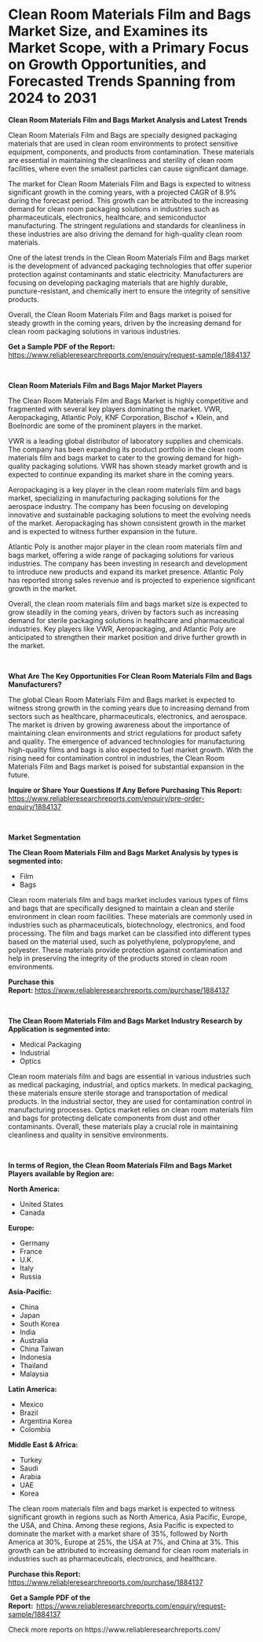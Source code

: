 <p><h1>Clean Room Materials Film and Bags Market Size, and Examines its Market Scope, with a Primary Focus on Growth Opportunities, and Forecasted Trends Spanning from 2024 to 2031</h1></p><p><strong>Clean Room Materials Film and Bags Market Analysis and Latest Trends</strong></p>
<p><p>Clean Room Materials Film and Bags are specially designed packaging materials that are used in clean room environments to protect sensitive equipment, components, and products from contamination. These materials are essential in maintaining the cleanliness and sterility of clean room facilities, where even the smallest particles can cause significant damage.</p><p>The market for Clean Room Materials Film and Bags is expected to witness significant growth in the coming years, with a projected CAGR of 8.9% during the forecast period. This growth can be attributed to the increasing demand for clean room packaging solutions in industries such as pharmaceuticals, electronics, healthcare, and semiconductor manufacturing. The stringent regulations and standards for cleanliness in these industries are also driving the demand for high-quality clean room materials.</p><p>One of the latest trends in the Clean Room Materials Film and Bags market is the development of advanced packaging technologies that offer superior protection against contaminants and static electricity. Manufacturers are focusing on developing packaging materials that are highly durable, puncture-resistant, and chemically inert to ensure the integrity of sensitive products.</p><p>Overall, the Clean Room Materials Film and Bags market is poised for steady growth in the coming years, driven by the increasing demand for clean room packaging solutions in various industries.</p></p>
<p><strong>Get a Sample PDF of the Report:&nbsp;</strong> <a href="https://www.reliableresearchreports.com/enquiry/request-sample/1884137">https://www.reliableresearchreports.com/enquiry/request-sample/1884137</a></p>
<p>&nbsp;</p>
<p><strong>Clean Room Materials Film and Bags Major Market Players</strong></p>
<p><p>The Clean Room Materials Film and Bags Market is highly competitive and fragmented with several key players dominating the market. VWR, Aeropackaging, Atlantic Poly, KNF Corporation, Bischof + Klein, and Boelnordic are some of the prominent players in the market.</p><p>VWR is a leading global distributor of laboratory supplies and chemicals. The company has been expanding its product portfolio in the clean room materials film and bags market to cater to the growing demand for high-quality packaging solutions. VWR has shown steady market growth and is expected to continue expanding its market share in the coming years.</p><p>Aeropackaging is a key player in the clean room materials film and bags market, specializing in manufacturing packaging solutions for the aerospace industry. The company has been focusing on developing innovative and sustainable packaging solutions to meet the evolving needs of the market. Aeropackaging has shown consistent growth in the market and is expected to witness further expansion in the future.</p><p>Atlantic Poly is another major player in the clean room materials film and bags market, offering a wide range of packaging solutions for various industries. The company has been investing in research and development to introduce new products and expand its market presence. Atlantic Poly has reported strong sales revenue and is projected to experience significant growth in the market.</p><p>Overall, the clean room materials film and bags market size is expected to grow steadily in the coming years, driven by factors such as increasing demand for sterile packaging solutions in healthcare and pharmaceutical industries. Key players like VWR, Aeropackaging, and Atlantic Poly are anticipated to strengthen their market position and drive further growth in the market.</p></p>
<p>&nbsp;</p>
<p><strong>What Are The Key Opportunities For Clean Room Materials Film and Bags Manufacturers?</strong></p>
<p><p>The global Clean Room Materials Film and Bags market is expected to witness strong growth in the coming years due to increasing demand from sectors such as healthcare, pharmaceuticals, electronics, and aerospace. The market is driven by growing awareness about the importance of maintaining clean environments and strict regulations for product safety and quality. The emergence of advanced technologies for manufacturing high-quality films and bags is also expected to fuel market growth. With the rising need for contamination control in industries, the Clean Room Materials Film and Bags market is poised for substantial expansion in the future.</p></p>
<p><strong>Inquire or Share Your Questions If Any Before Purchasing This Report:</strong> <a href="https://www.reliableresearchreports.com/enquiry/pre-order-enquiry/1884137">https://www.reliableresearchreports.com/enquiry/pre-order-enquiry/1884137</a></p>
<p>&nbsp;</p>
<p><strong>Market Segmentation</strong></p>
<p><strong>The Clean Room Materials Film and Bags Market Analysis by types is segmented into:</strong></p>
<p><ul><li>Film</li><li>Bags</li></ul></p>
<p><p>Clean room materials film and bags market includes various types of films and bags that are specifically designed to maintain a clean and sterile environment in clean room facilities. These materials are commonly used in industries such as pharmaceuticals, biotechnology, electronics, and food processing. The film and bags market can be classified into different types based on the material used, such as polyethylene, polypropylene, and polyester. These materials provide protection against contamination and help in preserving the integrity of the products stored in clean room environments.</p></p>
<p><strong>Purchase this Report:&nbsp;</strong><a href="https://www.reliableresearchreports.com/purchase/1884137">https://www.reliableresearchreports.com/purchase/1884137</a></p>
<p>&nbsp;</p>
<p><strong>The Clean Room Materials Film and Bags Market Industry Research by Application is segmented into:</strong></p>
<p><ul><li>Medical Packaging</li><li>Industrial</li><li>Optics</li></ul></p>
<p><p>Clean room materials film and bags are essential in various industries such as medical packaging, industrial, and optics markets. In medical packaging, these materials ensure sterile storage and transportation of medical products. In the industrial sector, they are used for contamination control in manufacturing processes. Optics market relies on clean room materials film and bags for protecting delicate components from dust and other contaminants. Overall, these materials play a crucial role in maintaining cleanliness and quality in sensitive environments.</p></p>
<p>&nbsp;</p>
<p><strong>In terms of Region, the Clean Room Materials Film and Bags Market Players available by Region are:</strong></p>
<p>
    <p> <strong> North America: </strong>
        <ul>
            <li>United States</li>
            <li>Canada</li>
        </ul>
        </p> 
    <p> <strong> Europe: </strong>
        <ul>
            <li>Germany</li>
            <li>France</li>
            <li>U.K.</li>
            <li>Italy</li>
            <li>Russia</li>
        </ul>
        </p> 
    <p> <strong> Asia-Pacific: </strong>
        <ul>
            <li>China</li>
            <li>Japan</li>
            <li>South Korea</li>
            <li>India</li>
            <li>Australia</li>
            <li>China Taiwan</li>
            <li>Indonesia</li>
            <li>Thailand</li>
            <li>Malaysia</li>
        </ul>
        </p> 
    <p> <strong> Latin America: </strong>
        <ul>
            <li>Mexico</li>
            <li>Brazil</li>
            <li>Argentina Korea</li>
            <li>Colombia</li>
        </ul>
        </p> 
    <p> <strong> Middle East & Africa: </strong>
        <ul>
            <li>Turkey</li>
            <li>Saudi</li>
            <li>Arabia</li>
            <li>UAE</li>
            <li>Korea</li>
        </ul>
    </p>
    </p>
<p><p>The clean room materials film and bags market is expected to witness significant growth in regions such as North America, Asia Pacific, Europe, the USA, and China. Among these regions, Asia Pacific is expected to dominate the market with a market share of 35%, followed by North America at 30%, Europe at 25%, the USA at 7%, and China at 3%. This growth can be attributed to increasing demand for clean room materials in industries such as pharmaceuticals, electronics, and healthcare.</p></p>
<p><strong>Purchase this Report: </strong><a href="https://www.reliableresearchreports.com/purchase/1884137">https://www.reliableresearchreports.com/purchase/1884137</a></p>
<p>&nbsp;<strong>Get a Sample PDF of the Report:&nbsp;&nbsp;</strong><a href="https://www.reliableresearchreports.com/enquiry/request-sample/1884137">https://www.reliableresearchreports.com/enquiry/request-sample/1884137</a></p>
<p><strong></strong></p>
<p>Check more reports on https://www.reliableresearchreports.com/</p>